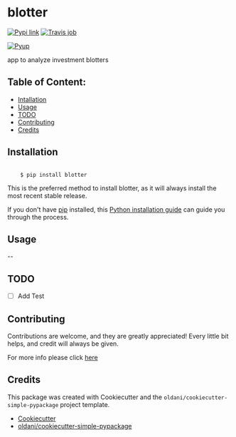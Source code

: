 # blotter


[![Pypi link](https://img.shields.io/pypi/v/blotter.svg)](https://pypi.python.org/pypi/blotter)
[![Travis job](https://img.shields.io/travis/bryall/blotter.svg)](https://travis-ci.org/bryall/blotter)


[![Pyup](https://pyup.io/repos/github/bryall/blotter/shield.svg)](https://pyup.io/repos/github/bryall/blotter/)



app to analyze investment blotters

## Table of Content:

- [Intallation](#installation)
- [Usage](#usage)
- [TODO](#todo)
- [Contributing](#contributing)
- [Credits](#credits)

## Installation


```batch

    $ pip install blotter
```

This is the preferred method to install blotter, as it will always
install the most recent stable release.

If you don't have [pip](https://pip.pypa.io) installed, this 
[Python installation guide](http://docs.python-guide.org/en/latest/starting/installation/) 
can guide you through the process.

## Usage

--


## TODO

- [ ] Add Test


## Contributing

Contributions are welcome, and they are greatly appreciated! Every
little bit helps, and credit will always be given.

For more info please click [here](./CONTRIBUTING.md)


## Credits

This package was created with Cookiecutter and the `oldani/cookiecutter-simple-pypackage` project template.

- [Cookiecutter](https://github.com/audreyr/cookiecutter)
- [oldani/cookiecutter-simple-pypackage](https://github.com/oldani/cookiecutter-simple-pypackage)
